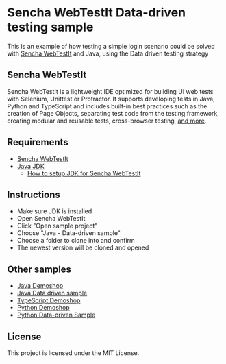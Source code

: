 # Sencha WebTestIt Data-driven testing sample

This is an example of how testing a simple login scenario could be solved with [Sencha WebTestIt](https://www.sencha.com/products/webtestit/) and Java, using the Data driven testing strategy

## Sencha WebTestIt

Sencha WebTestIt is a lightweight IDE optimized for building UI web tests with Selenium, Unittest or Protractor. It supports developing tests in Java, Python and TypeScript and includes built-in best practices such as the creation of Page Objects, separating test code from the testing framework, creating modular and reusable tests, cross-browser testing, [and more](https://www.sencha.com/products/webtestit/).

## Requirements

* [Sencha WebTestIt](https://www.sencha.com/products/webtestit/)
* [Java JDK](https://www.oracle.com/technetwork/java/javase/downloads/jdk8-downloads-2133151.html)
	* [How to setup JDK for Sencha WebTestIt](https://docs.sencha.com/webtestit/getting-started/how-to-setup-the-java-jdk-for-use-with-sencha-webtestit)

## Instructions

* Make sure JDK is installed
* Open Sencha WebTestIt
* Click "Open sample project"
* Choose "Java - Data-driven sample"
* Choose a folder to clone into and confirm
* The newest version will be cloned and opened

## Other samples

* [Java Demoshop](https://github.com/extjs/RxSe-java-demoshop)
* [Java Data driven sample](https://github.com/extjs/RxSe-java-data-driven-sample)
* [TypeScript Demoshop](https://github.com/extjs/RxSe-ts-demoshop)
* [Python Demoshop](https://github.com/extjs/RxSe-python-demoshop)
* [Python Data-driven Sample](https://github.com/extjs/RxSe-python-data-driven-sample)

## License

This project is licensed under the MIT License.
